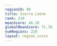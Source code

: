 ```yaml
---
regionId: 96
title: Sierra Leone
rank: 219
meanScore: 46.26
globalMeanScore: 71.78
numRegions: 220
layout: region_score
---
```

